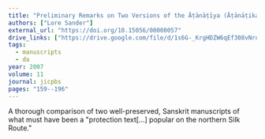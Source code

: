 ```yaml
---
title: "Preliminary Remarks on Two Versions of the Āṭānāṭīya (Āṭānāṭika)-Sūtra in Sanskrit"
authors: ["Lore Sander"]
external_url: "https://doi.org/10.15056/00000057"
drive_links: ["https://drive.google.com/file/d/1s6G-_KrgHDZW6qEf308vNrqVQ46Feg3b/view?usp=drivesdk"]
tags: 
  - manuscripts
  - da
year: 2007
volume: 11
journal: jicpbs
pages: "159--196"
---
```


A thorough comparison of two well-preserved, Sanskrit manuscripts of what must have been a "protection text[...] popular on the northern Silk Route."

